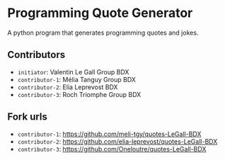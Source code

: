 # Programming Quote Generator

A python program that generates programming quotes and jokes.

## Contributors
- `initiator`: Valentin Le Gall Group BDX
- `contributor-1`: Mélia Tanguy Group BDX
- `contributor-2`: Elia Leprevost BDX
- `contributor-3`: Roch Triomphe Group BDX

## Fork urls
- `contributor-1`: https://github.com/meli-tgy/quotes-LeGall-BDX
- `contributor-2`: https://github.com/elia-leprevost/quotes-LeGall-BDX
- `contributor-3`: https://github.com/Oneloutre/quotes-LeGall-BDX
